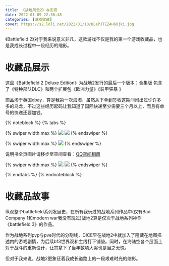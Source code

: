 ```yaml
---
title: 《战地风云2》与冬寂
date: 2022-01-09 22:36:48
categories: [游戏收藏]
cover: https://s2.loli.net/2022/01/10/8LePJTEZ4H6Ojki.jpg
---
```


《Battlefield 2》对于我来说意义非凡，这款游戏不仅是我的第一个游戏收藏品，也是我成长过程中一段经历的缩影。

<!-- more -->

# 收藏品展示

这盘《Battlefield 2 Deluxe Edition》为战地2发行的最后一个版本：合集版 包含了《特种部队DLC》和两个扩展包《欧洲力量》《装甲狂暴
》

商品淘于英国ebay，算是我第一次海淘，虽然从下单到签收这期间闹出过许许多多的乌龙，不过这些经历起码让我知道了国际快递至少需要三个月以上，而且有单号的快递还要加钱。

{% noteblock %}
{% tabs %}

<!-- tab 盒装封面 -->

{% swiper width:max  %}
![](https://s2.loli.net/2022/01/09/aM7OJwHURlbDS4u.jpg)
![](https://s2.loli.net/2022/01/09/F1K8tEYqMaozGLQ.jpg)
{% endswiper %}

<!-- tab 盒子打开 -->

{% swiper width:max %}
![](https://s2.loli.net/2022/01/09/uwN8Wm7Zk6YVBQR.jpg)
{% endswiper %}

<!-- tab 说明书 -->

说明书全页图片请移步至空间查看：[QQ空间相册](https://h5.qzone.qq.com/ugc/share/?_wv=1&subtype=3&ciphertext=&sk=&blog_photo=&g=&res_uin=2601677867&cellid=V53CuHQz27whWw3AdDOT0I6K682N8ZEF&subid=&bp1=&bp2=&bp7=&appid=4&g_f=2000000103)

<!-- tab DLC卡片 -->

{% swiper width:max %}
![](https://s2.loli.net/2022/01/09/Foj81S7YP4Tk3ZV.jpg)
![](https://s2.loli.net/2022/01/09/jAUI5e7Qibg8n6J.jpg)
{% endswiper %}


{% endtabs %}
{% endnoteblock %}

# 收藏品故事

纵观整个battlefield系列发展史，在所有我玩过的战地系列作品中(仅有Bad Company 1和modern war我没有玩过)战地2算是仅次于战地系列神作《battlefield 3》的作品。

作为战地系列pvp与pve时代的分割线，DICE早在战地2中就加入了隐藏在地图描述内的游戏剧情，为后续bf3世界观和主线打下铺垫。同时，在海陆空各个层面上对于战斗的重新设计，让其拿下了当年数项大奖也是当之无愧。

但对于我来说，战地2更象征着我成长道路上的一段艰难时光的缩影。


